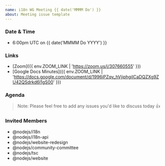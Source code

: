 ```yaml
---
name: i18n WG Meeting {{ date('MMMM Do') }}
about: Meeting issue template
---
```


### Date & Time
* 6:00pm UTC on {{ date('MMMM Do YYYY') }}

### Links
* [Zoom]({{ env.ZOOM_LINK | 'https://zoom.us/j/307660555' }})
* [Google Docs Minutes]({{ env.ZOOM_LINK | 'https://docs.google.com/document/d/1996iPZqy_hVjiphgiICaDQZXg9ZU42QSdrkd6l1gS00' }})

### Agenda

<!-- Paste list of questions to discuss here -->

> Note: Please feel free to add any issues you'd like to discuss today 👍

### Invited Members
* @nodejs/i18n
* @nodejs/i18n-api
* @nodejs/website-redesign
* @nodejs/community-committee
* @nodejs/tsc
* @nodejs/website